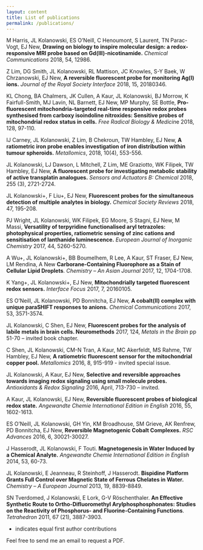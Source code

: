 ```yaml
---
layout: content
title: List of publications
permalink: /publications/
---
```


M Harris, JL Kolanowski, ES O’Neill, C Henoumont, S Laurent, TN Parac-Vogt, EJ New, **Drawing on biology to inspire molecular design: a redox-responsive MRI probe based on Gd(III)-nicotinamide.** *Chemical Communications* 2018, 54, 12986.

Z Lim, DG Smith, JL Kolanowski, RL Mattison, JC Knowles, S-Y Baek, W Chrzanowski, EJ New, **A reversible fluorescent probe for monitoring Ag(I) ions.** *Journal of the Royal Society Interface* 2018, 15, 20180346.

KL Chong, BA Chalmers, JK Cullen, A Kaur, JL Kolanowski, BJ Morrow, K Fairfull-Smith, MJ Lavin, NL Barnett, EJ New, MP Murphy, SE Bottle, **Pro-fluorescent mitochondria-targeted real-time responsive redox probes synthesised from carboxy isoindoline nitroxides: Sensitive probes of mitochondrial redox status in cells.** *Free Radical Biology & Medicin*e 2018, 128, 97-110. 

IJ Carney, JL Kolanowski, Z Lim, B Chekroun, TW Hambley, EJ New, **A ratiometric iron probe enables investigation of iron distribution within tumour spheroids.** *Metallomics*, 2018, 10(4), 553-556. 

JL Kolanowski, LJ Dawson, L Mitchell, Z Lim, ME Graziotto, WK Filipek, TW Hambley, EJ New, **A fluorescent probe for investigating metabolic stability of active transplatin analogues.** *Sensors and Actuators B: Chemical* 2018, 255 (3), 2721-2724. 

JL Kolanowski+, F Liu+, EJ New, **Fluorescent probes for the simultaneous detection of multiple analytes in biology.** *Chemical Society Reviews* 2018, 47, 195-208. 

PJ Wright, JL Kolanowski, WK Filipek, EG Moore, S Stagni, EJ New, M Massi, **Versatility of terpyridine functionalised aryl tetrazoles: photophysical properties, ratiometric sensing of zinc cations and sensitisation of lanthanide luminescence.** *European Journal of Inorganic Chemistry* 2017, 44, 5260-5270. 

A Wu+, JL Kolanowski+, BB Boumelhem, R Lee, A Kaur, ST Fraser, EJ New, LM Rendina, A New **Carborane-Containing Fluorophore as a Stain of Cellular Lipid Droplets**. *Chemistry – An Asian Journal* 2017, 12, 1704-1708. 

K Yang+, JL Kolanowski+, EJ New, **Mitochondrially targeted fluorescent redox sensors.** *Interface Focus* 2017, 7, 20160105.  

ES O’Neill, JL Kolanowski, PD Bonnitcha, EJ New, **A cobalt(II) complex with unique paraSHIFT responses to anions.** *Chemical Communications* 2017, 53, 3571-3574. 

JL Kolanowski, C Shen, EJ New, **Fluorescent probes for the analysis of labile metals in brain cells. Neuromethods** 2017, 124, *Metals in the Brain* pp 51-70 – invited book chapter. 

C Shen, JL Kolanowski, CM-N Tran, A Kaur, MC Akerfeldt, MS Rahme, TW Hambley, EJ New, **A ratiometric fluorescent sensor for the mitochondrial copper pool.** *Metallomics* 2016, 8, 915-919 - invited special issue. 

JL Kolanowski, A Kaur, EJ New, **Selective and reversible approaches towards imaging redox signaling using small molecule probes.** *Antioxidants & Redox Signaling* 2016, April, 713-730 – invited.

A Kaur, JL Kolanowski, EJ New, **Reversible fluorescent probes of biological redox state.** *Angewandte Chemie International Edition in English* 2016, 55, 1602-1613. 

ES O’Neill, JL Kolanowski, GH Yin, KM Broadhouse, SM Grieve, AK Renfrew, PD Bonnitcha, EJ New, **Reversible Magnetogenic Cobalt Complexes.** *RSC Advances* 2016, 6, 30021-30027. 

J Hasserodt, JL Kolanowski, F Touti. **Magnetogenesis in Water Induced by a Chemical Analyte.** *Angewandte Chemie International Edition in English* 2014, 53, 60-73. 

JL Kolanowski, E Jeanneau, R Steinhoff, J Hasserodt. **Bispidine Platform Grants Full Control over Magnetic State of Ferrous Chelates in Water.** *Chemistry – A European Journal* 2013, 19, 8839-8849. 

SN Tverdomed, J Kolanowski, E Lork, G-V Röschenthaler. **An Effective Synthetic Route to Ortho-Difluoromethyl Arylphosphosphonates: Studies on the Reactivity of Phosphorus- and Fluorine-Containing Functions**. *Tetrahedron* 2011, 67 (21), 3887-3903. 

+ indicates equal first author contributions

Feel free to send me an email to request a PDF.
